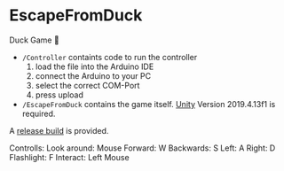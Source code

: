 # EscapeFromDuck
Duck Game 🦆

- `/Controller` containts code to run the controller
  1. load the file into the Arduino IDE
  2. connect the Arduino to your PC
  3. select the correct COM-Port
  4. press upload
- `/EscapeFromDuck` contains the game itself. [Unity](https://unity.com/) Version 2019.4.13f1 is required.

A [release build](https://github.com/MichaelNeum/EscapeFromDuck/releases/tag/v1.0) is provided.

Controlls:
Look around: Mouse
Forward: W
Backwards: S
Left: A
Right: D
Flashlight: F
Interact: Left Mouse
